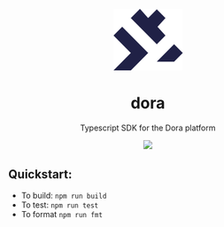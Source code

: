 <p align="center">
  <img
    src="https://raw.githubusercontent.com/CityOfZion/visual-identity/develop/_CoZ%20Branding/_Logo/_Logo%20icon/_PNG%20200x178px/CoZ_Icon_DARKBLUE_200x178px.png"
    width="125px;">
</p>

<h1 align="center">dora</h1>

<p align="center">
  Typescript SDK for the Dora platform
</p>

<p align="center">
  <a href="https://circleci.com/gh/CityOfZion/dora">
    <img src="https://circleci.com/gh/CityOfZion/dora-sdk-ts.svg?style=svg">
  </a>
</p>

## Quickstart:

* To build: `npm run build`
* To test: `npm run test`
* To format `npm run fmt`
